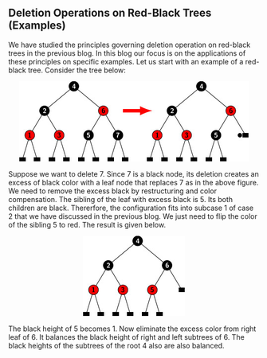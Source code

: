 ## Deletion Operations on Red-Black Trees (Examples)

We have studied the principles governing deletion operation on red-black trees in the previous blog. In this blog 
our focus is on the applications of these principles on specific examples. Let us start with an example of a red-black tree. Consider the tree below:

<p style="text-align:center;"><img src="../images/rbtDeletion_ex1.jpg"></p>

Suppose we want to delete 7. Since 7 is a black node, its deletion creates an excess of black color with a leaf node 
that replaces 7 as in the above figure. We need to remove the excess black by restructuring 
and color compensation. The sibling of the leaf with excess black is 5. Its both children are black. Thererfore, the 
configuration fits into subcase 1 of case 2 that we have discussed in the previous blog. We just need to flip the
color of the sibling 5 to red. The result is given below.

<p style="text-align:center;"><img src="../images/rbtDeletion_ex1solved.jpg"></p>

The black height of 5 becomes 1. Now eliminate the excess color from right leaf of 6. It balances the black height of right 
and left subtrees of 6. The black heights of the subtrees of the root 4 also are also balanced. 

